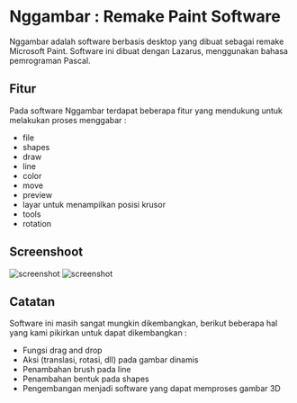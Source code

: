 # Nggambar : Remake Paint Software

Nggambar adalah software berbasis desktop yang dibuat sebagai remake Microsoft Paint. Software ini dibuat dengan Lazarus, menggunakan bahasa pemrograman Pascal.

## Fitur
Pada software Nggambar terdapat beberapa fitur yang mendukung untuk melakukan proses menggabar :
* file 
* shapes 
* draw
* line
* color
* move
* preview
* layar untuk menampilkan posisi krusor
* tools
* rotation

## Screenshoot
![screenshot](Capture.PNG)
![screenshot](Capture2.PNG)

## Catatan 
Software ini masih sangat mungkin dikembangkan, berikut beberapa hal yang kami pikirkan untuk dapat dikembangkan :
* Fungsi drag and drop
* Aksi (translasi, rotasi, dll) pada gambar dinamis
* Penambahan brush pada line
* Penambahan bentuk pada shapes
* Pengembangan menjadi software yang dapat memproses gambar 3D
